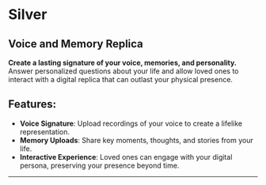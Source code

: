 # Silver
## Voice and Memory Replica

**Create a lasting signature of your voice, memories, and personality.**  
Answer personalized questions about your life and allow loved ones to interact with a digital replica that can outlast your physical presence.

## Features:
- **Voice Signature**: Upload recordings of your voice to create a lifelike representation.
- **Memory Uploads**: Share key moments, thoughts, and stories from your life.
- **Interactive Experience**: Loved ones can engage with your digital persona, preserving your presence beyond time.

---